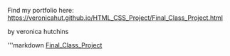 Find my portfolio here: https://veronicahut.github.io/HTML_CSS_Project/Final_Class_Project.html 

 by <a id='https://veronicahut.github.io/HTML_CSS_Project/Final_Class_Project.html'>veronica hutchins</a> 

'''markdown
[Final_Class_Project](https://veronicahut.github.io/HTML_CSS_Project/Final_Class_Project.html)
